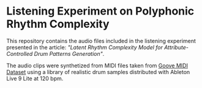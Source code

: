 # Listening Experiment on Polyphonic Rhythm Complexity

This repository contains the audio files included in the listening experiment presented in the article: _"Latent Rhythm Complexity Model for
Attribute-Controlled Drum Patterns Generation"_.

The audio clips were synthetized from MIDI files taken from [Goove MIDI Dataset](https://magenta.tensorflow.org/datasets/groove) using a library of realistic drum samples distributed with Ableton Live 9 Lite at 120 bpm.

